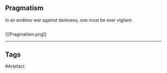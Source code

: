 ## Pragmatism
In an endless war against darkness,
one must be ever vigilant.
## 
![[Pragmatism.png]]

---
## Tags
#Artefact